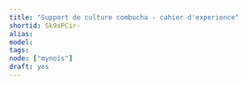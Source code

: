 ```yaml
---
title: "Support de culture combucha - cahier d'experience"
shortid: Sk9xPCir-
alias:
model:
tags:
node: ["mynois"]
draft: yes
---
```

